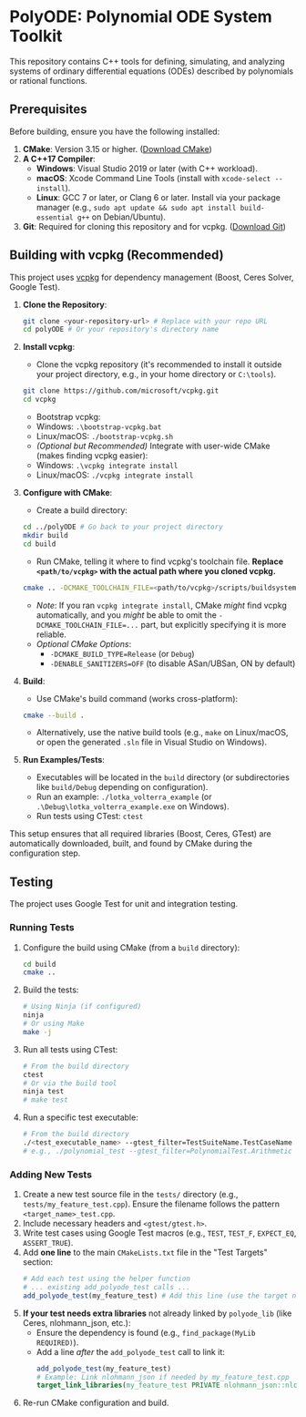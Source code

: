 # PolyODE: Polynomial ODE System Toolkit

This repository contains C++ tools for defining, simulating, and analyzing systems of ordinary differential equations (ODEs) described by polynomials or rational functions.

## Prerequisites

Before building, ensure you have the following installed:

1.  **CMake**: Version 3.15 or higher. ([Download CMake](https://cmake.org/download/))
2.  **A C++17 Compiler**:
    *   **Windows**: Visual Studio 2019 or later (with C++ workload).
    *   **macOS**: Xcode Command Line Tools (install with `xcode-select --install`).
    *   **Linux**: GCC 7 or later, or Clang 6 or later. Install via your package manager (e.g., `sudo apt update && sudo apt install build-essential g++` on Debian/Ubuntu).
3.  **Git**: Required for cloning this repository and for vcpkg. ([Download Git](https://git-scm.com/downloads))

## Building with vcpkg (Recommended)

This project uses [vcpkg](https://github.com/microsoft/vcpkg) for dependency management (Boost, Ceres Solver, Google Test).

1.  **Clone the Repository**:
    ```bash
    git clone <your-repository-url> # Replace with your repo URL
    cd polyODE # Or your repository's directory name
    ```

2.  **Install vcpkg**:
    *   Clone the vcpkg repository (it's recommended to install it outside your project directory, e.g., in your home directory or `C:\tools`).
      ```bash
      git clone https://github.com/microsoft/vcpkg.git
      cd vcpkg
      ```
    *   Bootstrap vcpkg:
      *   Windows: `.\bootstrap-vcpkg.bat`
      *   Linux/macOS: `./bootstrap-vcpkg.sh`
    *   *(Optional but Recommended)* Integrate with user-wide CMake (makes finding vcpkg easier):
      *   Windows: `.\vcpkg integrate install`
      *   Linux/macOS: `./vcpkg integrate install`

3.  **Configure with CMake**:
    *   Create a build directory:
      ```bash
      cd ../polyODE # Go back to your project directory
      mkdir build
      cd build
      ```
    *   Run CMake, telling it where to find vcpkg's toolchain file. **Replace `<path/to/vcpkg>` with the actual path where you cloned vcpkg.**
      ```bash
      cmake .. -DCMAKE_TOOLCHAIN_FILE=<path/to/vcpkg>/scripts/buildsystems/vcpkg.cmake
      ```
      *   *Note*: If you ran `vcpkg integrate install`, CMake *might* find vcpkg automatically, and you *might* be able to omit the `-DCMAKE_TOOLCHAIN_FILE=...` part, but explicitly specifying it is more reliable.
      *   *Optional CMake Options*:
          *   `-DCMAKE_BUILD_TYPE=Release` (or `Debug`)
          *   `-DENABLE_SANITIZERS=OFF` (to disable ASan/UBSan, ON by default)

4.  **Build**:
    *   Use CMake's build command (works cross-platform):
      ```bash
      cmake --build .
      ```
    *   Alternatively, use the native build tools (e.g., `make` on Linux/macOS, or open the generated `.sln` file in Visual Studio on Windows).

5.  **Run Examples/Tests**:
    *   Executables will be located in the `build` directory (or subdirectories like `build/Debug` depending on configuration).
    *   Run an example: `./lotka_volterra_example` (or `.\Debug\lotka_volterra_example.exe` on Windows).
    *   Run tests using CTest: `ctest`

This setup ensures that all required libraries (Boost, Ceres, GTest) are automatically downloaded, built, and found by CMake during the configuration step.

## Testing

The project uses Google Test for unit and integration testing.

### Running Tests

1.  Configure the build using CMake (from a `build` directory):
    ```bash
    cd build
    cmake ..
    ```
2.  Build the tests:
    ```bash
    # Using Ninja (if configured)
    ninja
    # Or using Make
    make -j
    ```
3.  Run all tests using CTest:
    ```bash
    # From the build directory
    ctest
    # Or via the build tool
    ninja test 
    # make test
    ```
4.  Run a specific test executable:
    ```bash
    # From the build directory
    ./<test_executable_name> --gtest_filter=TestSuiteName.TestCaseName
    # e.g., ./polynomial_test --gtest_filter=PolynomialTest.Arithmetic
    ```

### Adding New Tests

1.  Create a new test source file in the `tests/` directory (e.g., `tests/my_feature_test.cpp`). Ensure the filename follows the pattern `<target_name>_test.cpp`.
2.  Include necessary headers and `<gtest/gtest.h>`.
3.  Write test cases using Google Test macros (e.g., `TEST`, `TEST_F`, `EXPECT_EQ`, `ASSERT_TRUE`).
4.  Add **one line** to the main `CMakeLists.txt` file in the "Test Targets" section:
    ```cmake
    # Add each test using the helper function
    # ... existing add_polyode_test calls ...
    add_polyode_test(my_feature_test) # Add this line (use the target name without _test.cpp)
    ```
5.  **If your test needs extra libraries** not already linked by `polyode_lib` (like Ceres, nlohmann_json, etc.):
    *   Ensure the dependency is found (e.g., `find_package(MyLib REQUIRED)`).
    *   Add a line *after* the `add_polyode_test` call to link it:
        ```cmake
        add_polyode_test(my_feature_test)
        # Example: Link nlohmann_json if needed by my_feature_test.cpp
        target_link_libraries(my_feature_test PRIVATE nlohmann_json::nlohmann_json)
        ```
6.  Re-run CMake configuration and build. 